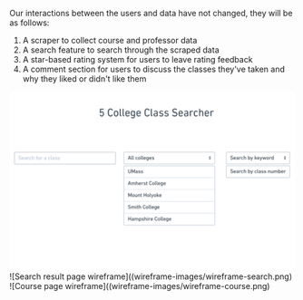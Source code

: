 Our interactions between the users and data have not changed, they will be as follows:

1. A scraper to collect course and professor data
2. A search feature to search through the scraped data
3. A star-based rating system for users to leave rating feedback
4. A comment section for users to discuss the classes they've taken and why they liked or didn't like them


![Homepage wireframe](wireframe-images/wireframe-home.png)
![Search result page wireframe]((wireframe-images/wireframe-search.png)
![Course page wireframe]((wireframe-images/wireframe-course.png)

